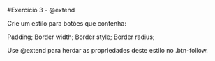 #Exercício 3 - @extend

Crie um estilo para botões que contenha:

Padding;
Border width;
Border style;
Border radius;

Use @extend para herdar as propriedades deste estilo no .btn-follow.
